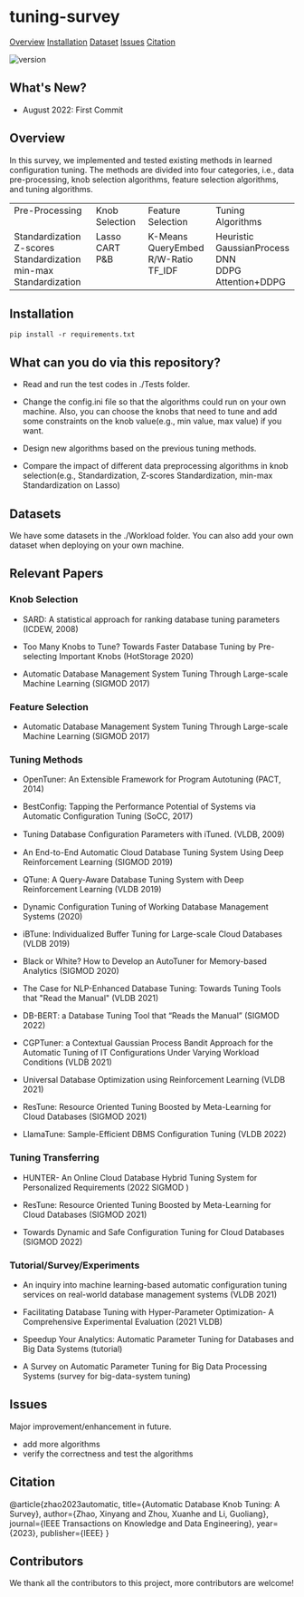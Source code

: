 # tuning-survey

<p>
    <a href="#Overview">Overview</a>
    <a href="#Installation">Installation</a>
    <a href="#Datasets">Dataset</a>
    <a href="#Issues">Issues</a>
    <a href="#Citation">Citation</a>
</p>

![version](https://img.shields.io/badge/version-v1.0.0-blue)

## What's New?

* August 2022: First Commit

## Overview

In this survey, we implemented and tested existing methods in learned configuration tuning. The methods are divided into four categories, i.e., data pre-processing, knob selection algorithms, feature selection algorithms, and tuning algorithms.

<table>
    <tbody>
    <tr valign="top">
        <td>Pre-Processing</td>    
        <td>Knob Selection</td>
        <td>Feature Selection</td>
        <td>Tuning Algorithms</td>
    </tr>
    <tr valign="top">
        <td> Standardization <br> Z-scores Standardization <br> min-max Standardization </td>
        <td> Lasso <br> CART <br> P&B </td>
        <td> K-Means <br> QueryEmbed <br> R/W-Ratio <br> TF_IDF </td>
        <td> Heuristic <br> GaussianProcess <br> DNN <br> DDPG <br> Attention+DDPG </td>
    </tr>
    </tbody>
</table>


## Installation

```
pip install -r requirements.txt
```

## What can you do via this repository?

* Read and run the test codes in ./Tests folder.

* Change the config.ini file so that the algorithms could run on your own machine. Also, you can choose the knobs that need to tune and add some constraints on the knob value(e.g., min value, max value) if you want.

* Design new algorithms based on the previous tuning methods.

* Compare the impact of different data preprocessing algorithms in knob selection(e.g., Standardization, Z-scores Standardization, min-max Standardization on Lasso) 

## Datasets

We have some datasets in the ./Workload folder. You can also add your own dataset when deploying on your own machine.


## Relevant Papers

### Knob Selection

* SARD: A statistical approach for ranking database tuning parameters (ICDEW, 2008)

* Too Many Knobs to Tune? Towards Faster Database Tuning by Pre-selecting Important Knobs (HotStorage 2020)

* Automatic Database Management System Tuning Through Large-scale Machine Learning (SIGMOD 2017)

### Feature Selection

* Automatic Database Management System Tuning Through Large-scale Machine Learning (SIGMOD 2017)

### Tuning Methods

* OpenTuner: An Extensible Framework for Program Autotuning (PACT, 2014)

* BestConfig: Tapping the Performance Potential of Systems via Automatic Configuration Tuning (SoCC, 2017)

* Tuning Database Conﬁguration Parameters with iTuned. (VLDB, 2009)

* An End-to-End Automatic Cloud Database Tuning System Using Deep Reinforcement Learning (SIGMOD 2019)

* QTune: A Query-Aware Database Tuning System with Deep Reinforcement Learning (VLDB 2019)

* Dynamic Configuration Tuning of Working Database Management Systems (2020)

* iBTune: Individualized Buffer Tuning for Large-scale Cloud Databases (VLDB 2019)

* Black or White? How to Develop an AutoTuner for Memory-based Analytics (SIGMOD 2020)

* The Case for NLP-Enhanced Database Tuning: Towards Tuning Tools that "Read the Manual" (VLDB 2021)

* DB-BERT: a Database Tuning Tool that “Reads the Manual” (SIGMOD 2022)

* CGPTuner: a Contextual Gaussian Process Bandit Approach for the Automatic Tuning of IT Configurations Under Varying Workload Conditions (VLDB 2021)

* Universal Database Optimization using Reinforcement Learning (VLDB 2021)

* ResTune: Resource Oriented Tuning Boosted by Meta-Learning for Cloud Databases (SIGMOD 2021)

* LlamaTune: Sample-Efficient DBMS Configuration Tuning (VLDB 2022)

### Tuning Transferring

* HUNTER- An Online Cloud Database Hybrid Tuning System for Personalized Requirements (2022 SIGMOD )

* ResTune: Resource Oriented Tuning Boosted by Meta-Learning for Cloud Databases (SIGMOD 2021)

* Towards Dynamic and Safe Configuration Tuning for Cloud Databases (SIGMOD 2022)


### Tutorial/Survey/Experiments

* An inquiry into machine learning-based automatic configuration tuning services on real-world database management systems (VLDB 2021)

* Facilitating Database Tuning with Hyper-Parameter Optimization- A Comprehensive Experimental Evaluation (2021 VLDB)

* Speedup Your Analytics: Automatic Parameter Tuning for Databases and Big Data Systems (tutorial)

* A Survey on Automatic Parameter Tuning for Big Data Processing Systems (survey for big-data-system tuning)


## Issues

Major improvement/enhancement in future.

* add more algorithms
* verify the correctness and test the algorithms

## Citation

@article{zhao2023automatic,
  title={Automatic Database Knob Tuning: A Survey},
  author={Zhao, Xinyang and Zhou, Xuanhe and Li, Guoliang},
  journal={IEEE Transactions on Knowledge and Data Engineering},
  year={2023},
  publisher={IEEE}
}

## Contributors

We thank all the contributors to this project, more contributors are welcome!

